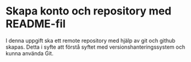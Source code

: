 # Skapa konto och repository med README-fil
I denna uppgift ska ett remote repository med hjälp av git och github skapas. Detta i syfte att förstå syftet med versionshanteringssystem och kunna använda Git. 